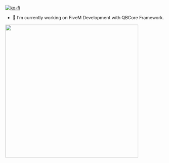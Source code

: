 [![ko-fi](https://ko-fi.com/img/githubbutton_sm.svg)](https://ko-fi.com/Z8Z7D37OG)

- 🔭 I’m currently working on FiveM Development with QBCore Framework.
<p>
<a href=https://ko-fi.com/Z8Z7D37OG><img width="420" src=https://github-readme-stats.vercel.app/api?username=tom-osborne&count_private=true&show_icons=true&title_color=dc143c&text_color=ffffff&icon_color=dc143c&hide_border=true&bg_color=282a36&layout=compact&hide_title=false&hide_rank=false><a>
  </p>

